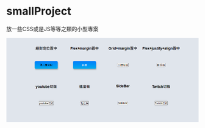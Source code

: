 # smallProject
放一些CSS或是JS等等之類的小型專案

![image](https://github.com/louis4116/picuture/blob/main/%E5%B0%8F%E5%9E%8B%E4%BD%9C%E5%93%81.png)
